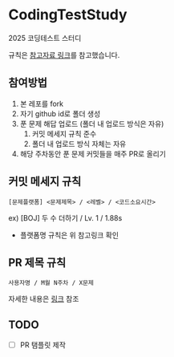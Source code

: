 # CodingTestStudy
2025 코딩테스트 스터디

규칙은 [참고자료 링크](https://github.com/ellynhan/challenge100-codingtest-study?tab=readme-ov-file)를 참고했습니다.


## 참여방법

1. 본 레포를 fork
2. 자기 github id로 폴더 생성
3. 푼 문제 해답 업로드 (폴더 내 업로드 방식은 자유)
   1. 커밋 메세지 규칙 준수
   2. 폴더 내 업로드 방식 자체는 자유
4. 해당 주차동안 푼 문제 커밋들을 매주 PR로 올리기

## 커밋 메세지 규칙
```
[문제플랫폼] <문제제목> / <레벨> / <코드소요시간>
```
ex) [BOJ] 두 수 더하기 / Lv. 1 / 1.88s 

- 플랫폼명 규칙은 위 참고링크 확인

## PR 제목 규칙
```
사용자명 / M월 N주차 / X문제 
```

자세한 내용은 [링크](https://github.com/ellynhan/challenge100-codingtest-study/pull/776) 참조

## TODO

- [ ] PR 탬플릿 제작
